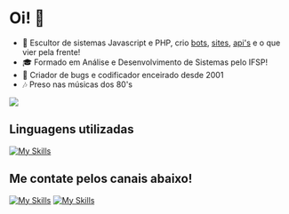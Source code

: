 <h1>Oi! 👋</h1>

- 🔭 Escultor de sistemas Javascript e PHP, crio [bots](https://github.com/Alonses/Alonsal), [sites](https://github.com/odnols/inventario-mine), [api's](https://github.com/Alonses/Apisal) e o que vier pela frente!
- 🎓 Formado em Análise e Desenvolvimento de Sistemas pelo IFSP!
- 🐛 Criador de bugs e codificador enceirado desde 2001 
- 🎶 Preso nas músicas dos 80's

<img src="https://user-images.githubusercontent.com/56841881/225772041-79a9f27f-cb88-41ab-aaed-67eacfa0ad99.png">

<h2>Linguagens utilizadas</h2>

[![My Skills](https://skillicons.dev/icons?i=js,html,css,php,mysql,mongodb,nodejs,jquery)](https://skillicons.dev)

<h2>Me contate pelos canais abaixo!</h2>

[![My Skills](https://skillicons.dev/icons?i=discord)](https://discord.gg/MPyTzWa)
[![My Skills](https://skillicons.dev/icons?i=linkedin)](https://www.linkedin.com/in/brnd21)

